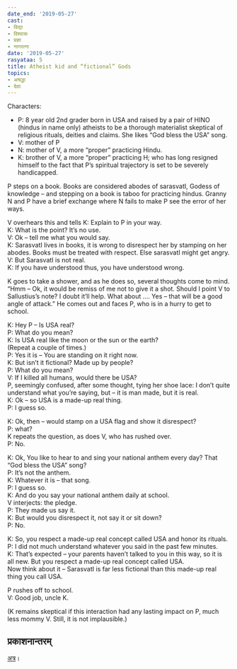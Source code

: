 ```yaml
---
date_end: '2019-05-27'
cast:
- विद्या
- विश्वासः
- प्रज्ञा
- नागरत्ना
date: '2019-05-27'
rasyataa: 5
title: Atheist kid and “fictional” Gods
topics:
- अश्रद्धा
- देवाः
---
```



Characters:

- P: 8 year old 2nd grader born in USA and raised by a pair of HINO (hindus in name only) atheists to be a thorough materialist skeptical of religious rituals, deities and claims. She likes “God bless the USA” song.
- V: mother of P
- N: mother of V, a more “proper” practicing Hindu.
- K: brother of V, a more “proper” practicing H; who has long resigned himself to the fact that P’s spiritual trajectory is set to be severely handicapped.

P steps on a book. Books are considered abodes of sarasvatI, Godess of knowledge – and stepping on a book is taboo for practicing hindus. Granny N and P have a brief exchange where N fails to make P see the error of her ways.

V overhears this and tells K: Explain to P in your way.  
K: What is the point? It’s no use.  
V: Ok – tell me what you would say.  
K: SarasvatI lives in books, it is wrong to disrespect her by stamping on her abodes. Books must be treated with respect. Else sarasvatI might get angry.  
V: But SarasvatI is not real.  
K: If you have understood thus, you have understood wrong.

K goes to take a shower, and as he does so, several thoughts come to mind. “Hmm – Ok, it would be remiss of me not to give it a shot. Should I point V to Sallustius’s note? I doubt it’ll help. What about …. Yes – that will be a good angle of attack.” He comes out and faces P, who is in a hurry to get to school.

K: Hey P – Is USA real?  
P: What do you mean?  
K: Is USA real like the moon or the sun or the earth?  
(Repeat a couple of times.)  
P: Yes it is – You are standing on it right now.  
K: But isn’t it fictional? Made up by people?  
P: What do you mean?  
V: If I killed all humans, would there be USA?  
P, seemingly confused, after some thought, tying her shoe lace: I don’t quite understand what you’re saying, but – it is man made, but it is real.  
K: Ok – so USA is a made-up real thing.  
P: I guess so.

K: Ok, then – would stamp on a USA flag and show it disrespect?  
P: what?  
K repeats the question, as does V, who has rushed over.  
P: No.

K: Ok, You like to hear to and sing your national anthem every day? That “God bless the USA” song?  
P: It’s not the anthem.  
K: Whatever it is – that song.  
P: I guess so.  
K: And do you say your national anthem daily at school.  
V interjects: the pledge.  
P: They made us say it.  
K: But would you disrespect it, not say it or sit down?  
P: No.

K: So, you respect a made-up real concept called USA and honor its rituals.  
P: I did not much understand whatever you said in the past few minutes.  
K: That’s expected – your parents haven’t talked to you in this way, so it is all new. But you respect a made-up real concept called USA.  
Now think about it – SarasvatI is far less fictional than this made-up real thing you call USA.

P rushes off to school.  
V: Good job, uncle K.

(K remains skeptical if this interaction had any lasting impact on P, much less mommy V. Still, it is not implausible.)

## प्रकाशनान्तरम्
[अत्र](https://agnimaan.wordpress.com/2019/06/01/atheist-kid-and-fictional-gods/)।